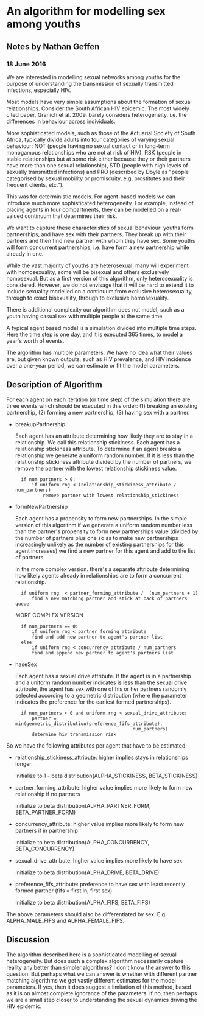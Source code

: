 # An algorithm for modelling sex among youths

## Notes by Nathan Geffen

### 18 June 2016

We are interested in modelling sexual networks among youths for the purpose of
understanding the transmission of sexually transmitted infections, especially
HIV.

Most models have very simple assumptions about the formation of sexual
relationships. Consider the South African HIV epidemic. The most widely cited
paper, Granich et al. 2009, barely considers heterogeneity, i.e. the differences
in behaviour across individuals.

More sophisticated models, such as those of the Actuarial Society of South
Africa, typically divide adults into four categories of varying sexual
behaviour: NOT (people having no sexual contact or in long-term monogamous
relationships who are not at risk of HIV), RSK (people in stable relationships
but at some risk either because they or their partners have more than one sexual
relationship), STD (people with high levels of sexually transmitted infections)
and PRO (described by Doyle as "people categorised by sexual mobility or
promiscuity, e.g. prostitutes and their frequent clients, etc.").

This was for deterministic models. For agent-based models we can introduce much
more sophisticated heterogeneity. For example, instead of placing agents in four
compartments, they can be modelled on a real-valued continuum that determines
their risk.

We want to capture these characteristics of sexual behaviour: youths form
partnerships, and have sex with their partners. They break up with their
partners and then find new partner with whom they have sex. Some youths will
form concurrent partnerships, i.e. have form a new partnership while already in
one.

While the vast majority of youths are heterosexual, many will experiment
with homosexuality, some will be bisexual and others exclusively
homosexual. But as a first version of this algorithm, only heterosexuality is
considered. However, we do not envisage that it will be hard to extend it to
include sexuality modelled on a continuum from exclusive heterosexuality,
through to exact bisexuality, through to exclusive homosexuality.

There is additional complexity our algorithm does not model, such as a youth
having casual sex with multiple people at the same time.

A typical agent based model is a simulation divided into multiple time
steps. Here the time step is one day, and it is executed 365 times, to model a
year's worth of events.

The algorithm has multiple parameters. We have no idea what
their values are, but given known outputs, such as HIV prevalence, and HIV
incidence over a one-year period, we can estimate or fit the model parameters.

## Description of Algorithm

For each agent on each iteration (or time step) of the simulation there are
three events which should be executed in this order: (1) breaking an existing
partnership, (2) forming a new partnership, (3) having sex with a partner.

- breakupPartnership

    Each agent has an attribute determining how likely they are to stay in a
    relationship. We call this relationship stickiness. Each agent has a
    relationship stickiness attribute. To determine if an agent breaks a
    relationship we generate a uniform random number. If it is less than the
    relationship stickiness attribute divided by the number of partners, we
    remove the partner with the lowest relationship stickiness value.

        if num_partners > 0:
            if uniform rng < (relationship_stickiness_attribute / num_partners)
                remove partner with lowest relationship_stickiness

- formNewPartnership

    Each agent has a propensity to form new partnerships. In the simple version
    of this algorithm if we generate a uniform random number less than the
    partner's propensity to form new partnerships value (divided by the number
    of partners plus one so as to make new partnerships increasingly unlikely
    as the number of existing partnerships for this agent increases) we find a
    new partner for this agent and add to the list of partners.

    In the more complex version. there's a separate attribute determining how
    likely agents already in relationships are to form a concurrent relationship.

        if uniform rng  < partner_forming_attribute /  (num_partners + 1)
            find a new matching partner and stick at back of partners queue

     MORE COMPLEX VERSION

        if num_partners == 0:
            if uniform rng < partner_forming_attribute
			find and add new partner to agent's partner list
        else:
            if uniform rng < concurrency_attribute / num_partners
			find and append new partner to agent's partners list

- haseSex

	Each agent has a sexual drive attribute. If the agent is in a partnership
    and a uniform random number indicates is less than the sexual drive
    attribute, the agent has sex with one of his or her partners randomly
    selected according to a geometric distribution (where the parameter
    indicates the preference for the earliest formed partnerships).

        if num_partners > 0 and uniform rng < sexual_drive_attribute:
            partner = min(geometric_distribution(preference_fifs_attribute),
                                                 num_partners)
	        determine hiv transmission risk


So we have the following attributes per agent that have to be estimated:

- relationship_stickiness_attribute: higher implies stays in relationships
                                       longer.

    Initialize to 1 - beta distribution(ALPHA_STICKINESS, BETA_STICKINESS)

- partner_forming_attribute: higher value implies more likely to form
  new relationship if no partners

    Initialize to beta distribution(ALPHA_PARTNER_FORM, BETA_PARTNER_FORM)

- concurrency_attribute: higher value implies more likely to form new
  partners if in partnership

    Initialize to beta distribution(ALPHA_CONCURRENCY, BETA_CONCURRENCY)

- sexual_drive_attribute: higher value implies more likely to have sex

    Initialize to beta distribution(ALPHA_DRIVE, BETA_DRIVE)

- preference_fifs_attribute: preference to have sex with least recently
  formed partner (fifs = first in, first sex)

    Initialize to beta distribution(ALPHA_FIFS, BETA_FIFS)

The above parameters should also be differentiated by sex.
E.g. ALPHA_MALE_FIFS and ALPHA_FEMALE_FIFS.

## Discussion

The algorithm described here is a sophisticated modelling of sexual
heterogeneity. But does such a complex algorithm necessarily capture reality any
better than simpler algorithms? I don't know the answer to this question. But
perhaps what we can answer is whether with different partner matching algorithms
we get vastly different estimates for the model parameters. If yes, then it does
suggest a limitation of this method, based as it is on almost complete ignorance
of the parameters. If no, then perhaps we are a small step closer to
understanding the sexual dynamics driving the HIV epidemic.
